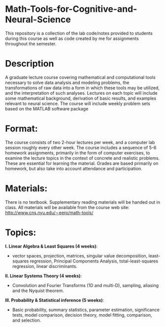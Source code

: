 # Math-Tools-for-Cognitive-and-Neural-Science
This repository is a collection of the lab code/notes provided to students during this course as well as code created by me for assignments throughout the semester.

# Description 
A graduate lecture course covering mathematical and computational tools necessary to solve data analysis and modeling problems, the transformations of
raw data into a form in which these tools may be utilized, and the interpretation of such analyses. Lectures on each topic will include some mathematical background, derivation of basic results, and examples relevant to neural
science. The course will include weekly problem sets based on the MATLAB
software package

# Format:
The course consists of two 2-hour lectures per week, and a computer lab session
roughly every other week. The course includes a sequence of 5-6 homework assignments, primarily in the form of computer exercises, to examine the lecture topics in the context of concrete and realistic problems. These are essential for
learning the material. Grades are based primarily on homework, but also take
into account attendance and participation.

# Materials:
There is no textbook. Supplementary reading materials will be handed out in
class. All materials will be available from the course web site: http://www.cns.nyu.edu/∼eero/math-tools/

# Topics:
**I. Linear Algebra & Least Squares (4 weeks)**: 
- vector spaces, projection, matrices, singular value decomposition, least-squares regression, Principal Components Analysis, total-least-squares regression, linear discriminants.

**II. Linear Systems Theory (4 weeks)**:
- Convolution and Fourier Transforms (1D and multi-D), sampling, aliasing and the Nyquist theorem.

**III. Probability & Statistical inference (5 weeks)**: 
- Basic probability, summary statistics, parameter estimation, significance tests, model comparison, decision
theory, model fitting, comparison, and selection.
